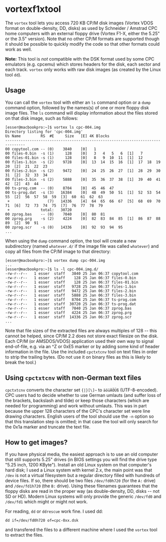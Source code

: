 # vortexf1xtool
The `vortex` tool lets you access 720 KB CP/M disk images (Vortex VDOS format on double-density, DD, disks) as used by Schneider / Amstrad CPC home computers with an external floppy drive (Vortex F1-X, either the 5.25" or the 3.5" version). Note that no other CP/M formats are supported though it should be possible to quickly modify the code so that other formats could work as well.

**Note:** This tool is _not_ compatible with the DSK format used by some CPC emulators (e.g. cpcemu) which stores headers for the disk, each sector and each track. `vortex` only works with raw disk images (as created by the Linux tool `dd`).

## Usage

You can call the `vortex` tool with either an `ls` command option or a `dump` command option, followed by the names(s) of one or more floppy disk image files. The `ls` command will display information about the files stored on that disk image, such as follows:

```
[esser@macbookpro:~]$ vortex ls cpc-004.img 
Directory listing for 'cpc-004.img'
Us Name         RS  #E     Size   [E] 4K Blocks
-------------------------------------------------------------------------------
00 copytool.com -- (0)    3840    [0]   1 
00 files-0.bin  -s (1)     128    [0]   3   4   5   6  [1]   7 
00 files-01.bin -s (1)     128    [0]   8   9  10  11  [1]  12 
00 files-1.bin  -s (2)    9728    [0]  13  14  15  16  [1]  17  18  19  20  [2]  21  22  23 
00 files-2.bin  -s (2)    9472    [0]  24  25  26  27  [1]  28  29  30  31  [2]  32  33  34 
00 files-3.bin  -s (2)    5888    [0]  35  36  37  38  [1]  39  40  41  42  [2]  43  44 
00 ts-prog.com  -- (0)    8704    [0]  45  46  47 
00 ts-prog.dat  -s (3)   16384    [0]  48  49  50  51  [1]  52  53  54  55  [2]  56  57  58  59  [3]  60  61  62  63 
 +                 (7)   14336    [4]  64  65  66  67  [5]  68  69  70  71  [6]  72  73  74  75  [7]  76  77  78  79 
 +              total:   30720
00 zprog.bas    -- (0)    7040    [0]  80  81 
00 zprog.prg    -s (2)    4224    [0]  82  83  84  85  [1]  86  87  88  89  [2]  90  91 
00 zprog.scr    -s (0)   14336    [0]  92  93  94  95 
...
```

When using the `dump` command option, the tool will create a new subdirectory (named `whatever.d/` if the image file was called `whatever`) and copy all files from the CP/M image to that directory:

```
[esser@macbookpro:~]$ vortex dump cpc-004.img 
...
[esser@macbookpro:~]$ ls -l cpc-004.img.d/
-rw-r--r--   1 esser  staff   3840 25 Jan 06:37 copytool.com
-rw-r--r--   1 esser  staff    128 25 Jan 06:37 files-0.bin
-rw-r--r--   1 esser  staff    128 25 Jan 06:37 files-01.bin
-rw-r--r--   1 esser  staff   9728 25 Jan 06:37 files-1.bin
-rw-r--r--   1 esser  staff   9472 25 Jan 06:37 files-2.bin
-rw-r--r--   1 esser  staff   5888 25 Jan 06:37 files-3.bin
-rw-r--r--   1 esser  staff   8704 25 Jan 06:37 ts-prog.com
-rw-r--r--   1 esser  staff  30720 25 Jan 06:37 ts-prog.dat
-rw-r--r--   1 esser  staff   7040 25 Jan 06:37 zprog.bas
-rw-r--r--   1 esser  staff   4224 25 Jan 06:37 zprog.prg
-rw-r--r--   1 esser  staff  14336 25 Jan 06:37 zprog.scr
...
```

Note that file sizes of the extracted files are always multiples of 128 -- this cannot be helped, since CP/M 2.2 does not store exact filesize on the disk. Each CP/M (or AMSDOS/VDOS) application used their own way to signal end-of-file, e.g. via an ^Z or 0xE5 marker or by adding some kind of header information in the file. Use the included `cpctxtcnv` tool on text files in order to strip the trailing bytes. (Do not use it on binary files as this is likely to break the tool.) 

## Using `cpctxtcnv` with non-German text files

`cpctxtcnv` converts the character set `{|}[\]~` to `äöüÄÖÜß` (UTF-8-encoded). CPC users had to decide whether to use German umlauts (and suffer loss of the brackets, backslash and tilde) or keep those characters (which are needed for programming) and work without umlauts. This was in part because the upper 128 characters of the CPC's character set were line drawing characters. English users of the tool should use the `-n` option so that this translation step is omitted; in that case the tool will only search for the 0x1a marker and truncate the text file.

## How to get images?

If you have physical media, the easiest approach is to use an old computer that still supports 5.25" drives (in BIOS settings you will find the drive type "5.25 inch, 1200 KByte"). Install an old Linux system on that computer's hard disk; I used a Linux system with kernel 2.x, the main point was that `/dev` is not a virtual filesystem but a regular directory filled with hundreds of device files. If so, there should be two files `/dev/fd0h720` (for the `A:` drive) and `/dev/fd1h720` (the `B:` drive). Using these filenames guarantees that the floppy disks are read in the proper way (as double-density, DD, disks -- not SD or HD). Modern Linux systems will only provide the generic `/dev/fd0` and `/dev/fd1` which might or might not work.

For reading, `dd` or `ddrescue` work fine. I used dd:

```
dd if=/dev/fd0h720 of=cpc-0xx.dsk
```

and transfered the files to a different machine where I used the `vortex` tool to extract the files.
